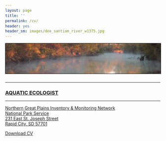 ```yaml
---
layout: page
title: ''
permalink: /cv/
header: yes
header_sm: images/dee_santiam_river_w1375.jpg
---
```

<a href="http://dthor.github.io/" title="Darren Thornbrugh, Ph.D."><img src="/images/smoke_on_the_water_1335x260.jpg" class="header-image" width="" height="" style="margin-bottom:10px; border:1px solid #000000;" alt="Darren Thornbrugh, Ph.D.">

***

### AQUATIC ECOLOGIST 
***
                            
Northern Great Plains Inventory & Monitoring Network     
National Park Service     
231 East St. Joseph Street                    
Rapid City, SD 57701 

[Download CV](/cv/CV_2016July_dthornbrugh_gh.pdf "Download CV as PDF")  